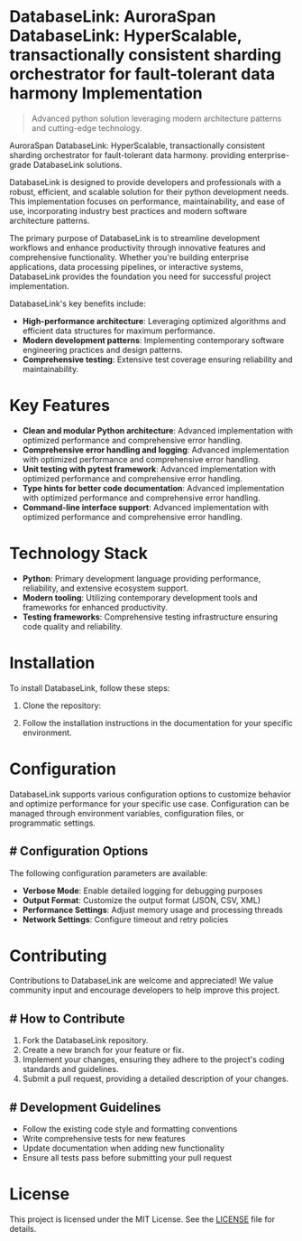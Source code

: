 <!-- fallback_DatabaseLink_20250804194030_74863 -->

# DatabaseLink: AuroraSpan DatabaseLink: HyperScalable, transactionally consistent sharding orchestrator for fault-tolerant data harmony Implementation
> Advanced python solution leveraging modern architecture patterns and cutting-edge technology.

AuroraSpan DatabaseLink: HyperScalable, transactionally consistent sharding orchestrator for fault-tolerant data harmony. providing enterprise-grade DatabaseLink solutions.

DatabaseLink is designed to provide developers and professionals with a robust, efficient, and scalable solution for their python development needs. This implementation focuses on performance, maintainability, and ease of use, incorporating industry best practices and modern software architecture patterns.

The primary purpose of DatabaseLink is to streamline development workflows and enhance productivity through innovative features and comprehensive functionality. Whether you're building enterprise applications, data processing pipelines, or interactive systems, DatabaseLink provides the foundation you need for successful project implementation.

DatabaseLink's key benefits include:

* **High-performance architecture**: Leveraging optimized algorithms and efficient data structures for maximum performance.
* **Modern development patterns**: Implementing contemporary software engineering practices and design patterns.
* **Comprehensive testing**: Extensive test coverage ensuring reliability and maintainability.

# Key Features

* **Clean and modular Python architecture**: Advanced implementation with optimized performance and comprehensive error handling.
* **Comprehensive error handling and logging**: Advanced implementation with optimized performance and comprehensive error handling.
* **Unit testing with pytest framework**: Advanced implementation with optimized performance and comprehensive error handling.
* **Type hints for better code documentation**: Advanced implementation with optimized performance and comprehensive error handling.
* **Command-line interface support**: Advanced implementation with optimized performance and comprehensive error handling.

# Technology Stack

* **Python**: Primary development language providing performance, reliability, and extensive ecosystem support.
* **Modern tooling**: Utilizing contemporary development tools and frameworks for enhanced productivity.
* **Testing frameworks**: Comprehensive testing infrastructure ensuring code quality and reliability.

# Installation

To install DatabaseLink, follow these steps:

1. Clone the repository:


2. Follow the installation instructions in the documentation for your specific environment.

# Configuration

DatabaseLink supports various configuration options to customize behavior and optimize performance for your specific use case. Configuration can be managed through environment variables, configuration files, or programmatic settings.

## # Configuration Options

The following configuration parameters are available:

* **Verbose Mode**: Enable detailed logging for debugging purposes
* **Output Format**: Customize the output format (JSON, CSV, XML)
* **Performance Settings**: Adjust memory usage and processing threads
* **Network Settings**: Configure timeout and retry policies

# Contributing

Contributions to DatabaseLink are welcome and appreciated! We value community input and encourage developers to help improve this project.

## # How to Contribute

1. Fork the DatabaseLink repository.
2. Create a new branch for your feature or fix.
3. Implement your changes, ensuring they adhere to the project's coding standards and guidelines.
4. Submit a pull request, providing a detailed description of your changes.

## # Development Guidelines

* Follow the existing code style and formatting conventions
* Write comprehensive tests for new features
* Update documentation when adding new functionality
* Ensure all tests pass before submitting your pull request

# License

This project is licensed under the MIT License. See the [LICENSE](https://github.com/Coralnws/DatabaseLink/blob/main/LICENSE) file for details.
